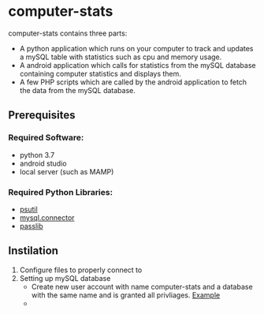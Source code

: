 # computer-stats
computer-stats contains three parts: 
- A python application which runs on your computer to track and updates a mySQL table with statistics such as cpu and memory usage.
- A android application which calls for statistics from the mySQL database containing computer statistics and displays them.
- A few PHP scripts which are called by the android application to fetch the data from the mySQL database.

## Prerequisites
### Required Software:
- python 3.7
- android studio
- local server (such as MAMP)
### Required Python Libraries:
- [psutil](https://psutil.readthedocs.io/en/latest/)
- [mysql.connector](https://dev.mysql.com/doc/connector-python/en/)
- [passlib](https://passlib.readthedocs.io/en/stable/)

## Instilation
1. Configure files to properly connect to 
2. Setting up mySQL database
   - Create new user account with name computer-stats and a database with the same name and is granted all privliages. [Example](https://imgur.com/a/iHp8gSY)
   -
